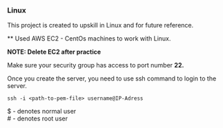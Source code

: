 ### Linux

This project is created to upskill in Linux and for future reference.

** Used AWS EC2 - CentOs machines to work with Linux.

**NOTE: Delete EC2 after practice**

Make sure your security group has access to port number **22.**

Once you create the server, you need to use ssh command to login to the server.

```
ssh -i <path-to-pem-file> username@IP-Adress
```

$ - denotes normal user <br/>
\# - denotes root user
